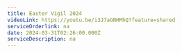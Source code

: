 ```yaml
---
title: Easter Vigil 2024
videoLink: https://youtu.be/i3J7aGNHMhQ?feature=shared
serviceOrderlink: na
date: 2024-03-31T02:26:00.000Z
serviceDescription: n﻿a
---
```

